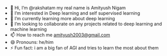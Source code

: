 - 👋 Hi, I’m @rakshatam my real name is Amityush Nigam
- 👀 I’m interested in Deep learning and self supervised learning
- 🌱 I’m currently learning more about deep learning
- 💞️ I’m looking to collaborate on any projects related to deep learning and machine learning
- 📫 How to reach me amityush2003@gmail.com
- 😄 Pronouns: he/him
- ⚡ Fun fact: i am a big fan of AGI and tries to learn the most about them

<!---
rakshatam/rakshatam is a ✨ special ✨ repository because its `README.md` (this file) appears on your GitHub profile.
You can click the Preview link to take a look at your changes.
--->
